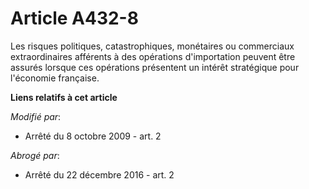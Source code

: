 # Article A432-8

Les risques politiques, catastrophiques, monétaires ou commerciaux extraordinaires afférents à des opérations d'importation
peuvent être assurés lorsque ces opérations présentent un intérêt     stratégique pour l'économie française.

**Liens relatifs à cet article**

_Modifié par_:

  - Arrêté du 8 octobre 2009 - art. 2

_Abrogé par_:

  - Arrêté du 22 décembre 2016 - art. 2
